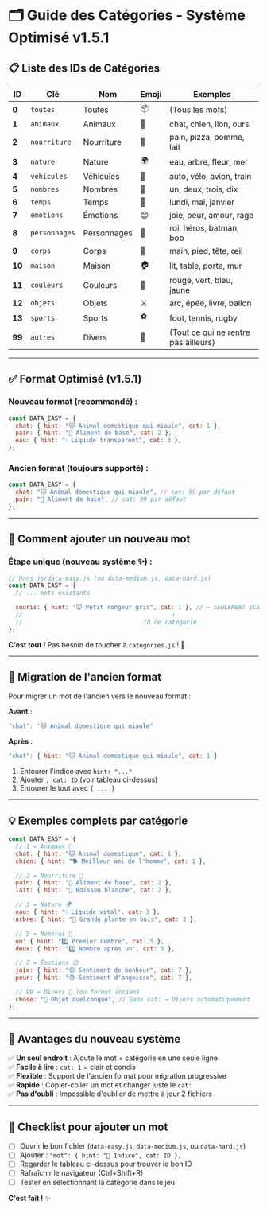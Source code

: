 # 🗂️ Guide des Catégories - Système Optimisé v1.5.1

## 📋 Liste des IDs de Catégories

| ID     | Clé           | Nom         | Emoji | Exemples                             |
| ------ | ------------- | ----------- | ----- | ------------------------------------ |
| **0**  | `toutes`      | Toutes      | 📦    | (Tous les mots)                      |
| **1**  | `animaux`     | Animaux     | 🐶    | chat, chien, lion, ours              |
| **2**  | `nourriture`  | Nourriture  | 🍎    | pain, pizza, pomme, lait             |
| **3**  | `nature`      | Nature      | 🌍    | eau, arbre, fleur, mer               |
| **4**  | `vehicules`   | Véhicules   | 🚗    | auto, vélo, avion, train             |
| **5**  | `nombres`     | Nombres     | 🔢    | un, deux, trois, dix                 |
| **6**  | `temps`       | Temps       | 📅    | lundi, mai, janvier                  |
| **7**  | `emotions`    | Émotions    | 😊    | joie, peur, amour, rage              |
| **8**  | `personnages` | Personnages | 🦸    | roi, héros, batman, bob              |
| **9**  | `corps`       | Corps       | 🧍    | main, pied, tête, œil                |
| **10** | `maison`      | Maison      | 🏠    | lit, table, porte, mur               |
| **11** | `couleurs`    | Couleurs    | 🎨    | rouge, vert, bleu, jaune             |
| **12** | `objets`      | Objets      | ⚔️    | arc, épée, livre, ballon             |
| **13** | `sports`      | Sports      | ⚽    | foot, tennis, rugby                  |
| **99** | `autres`      | Divers      | 🎲    | (Tout ce qui ne rentre pas ailleurs) |

---

## ✅ Format Optimisé (v1.5.1)

### **Nouveau format** (recommandé) :

```javascript
const DATA_EASY = {
  chat: { hint: "🐱 Animal domestique qui miaule", cat: 1 },
  pain: { hint: "🥖 Aliment de base", cat: 2 },
  eau: { hint: "💧 Liquide transparent", cat: 3 },
};
```

### **Ancien format** (toujours supporté) :

```javascript
const DATA_EASY = {
  chat: "🐱 Animal domestique qui miaule", // cat: 99 par défaut
  pain: "🥖 Aliment de base", // cat: 99 par défaut
};
```

---

## 📝 Comment ajouter un nouveau mot

### **Étape unique** (nouveau système ✨) :

```javascript
// Dans js/data-easy.js (ou data-medium.js, data-hard.js)
const DATA_EASY = {
  // ... mots existants

  souris: { hint: "🐭 Petit rongeur gris", cat: 1 }, // ← SEULEMENT ICI !
  //                                          ↑
  //                                  ID de catégorie
};
```

**C'est tout !** Pas besoin de toucher à `categories.js` ! 🎉

---

## 🔄 Migration de l'ancien format

Pour migrer un mot de l'ancien vers le nouveau format :

**Avant** :

```javascript
"chat": "🐱 Animal domestique qui miaule"
```

**Après** :

```javascript
"chat": { hint: "🐱 Animal domestique qui miaule", cat: 1 }
```

1. Entourer l'indice avec `hint: "..."`
2. Ajouter `, cat: ID` (voir tableau ci-dessus)
3. Entourer le tout avec `{ ... }`

---

## 💡 Exemples complets par catégorie

```javascript
const DATA_EASY = {
  // 1 = Animaux 🐶
  chat: { hint: "🐱 Animal domestique", cat: 1 },
  chien: { hint: "🐕 Meilleur ami de l'homme", cat: 1 },

  // 2 = Nourriture 🍎
  pain: { hint: "🥖 Aliment de base", cat: 2 },
  lait: { hint: "🥛 Boisson blanche", cat: 2 },

  // 3 = Nature 🌍
  eau: { hint: "💧 Liquide vital", cat: 3 },
  arbre: { hint: "🌳 Grande plante en bois", cat: 3 },

  // 5 = Nombres 🔢
  un: { hint: "1️⃣ Premier nombre", cat: 5 },
  deux: { hint: "2️⃣ Nombre après un", cat: 5 },

  // 7 = Émotions 😊
  joie: { hint: "😊 Sentiment de bonheur", cat: 7 },
  peur: { hint: "😰 Sentiment d'angoisse", cat: 7 },

  // 99 = Divers 🎲 (ou format ancien)
  chose: "🤷 Objet quelconque", // Sans cat: → Divers automatiquement
};
```

---

## 🎯 Avantages du nouveau système

✅ **Un seul endroit** : Ajoute le mot + catégorie en une seule ligne  
✅ **Facile à lire** : `cat: 1` = clair et concis  
✅ **Flexible** : Support de l'ancien format pour migration progressive  
✅ **Rapide** : Copier-coller un mot et changer juste le `cat:`  
✅ **Pas d'oubli** : Impossible d'oublier de mettre à jour 2 fichiers

---

## 🚀 Checklist pour ajouter un mot

- [ ] Ouvrir le bon fichier (`data-easy.js`, `data-medium.js`, ou `data-hard.js`)
- [ ] Ajouter : `"mot": { hint: "📝 Indice", cat: ID },`
- [ ] Regarder le tableau ci-dessus pour trouver le bon ID
- [ ] Rafraîchir le navigateur (Ctrl+Shift+R)
- [ ] Tester en sélectionnant la catégorie dans le jeu

**C'est fait !** ✨
